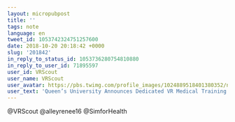 ```yaml
---
layout: micropubpost
title: ''
tags: note
language: en
tweet_id: 1053742324751257600
date: 2018-10-20 20:18:42 +0000
slug: '201842'
in_reply_to_status_id: 1053736280754810880
in_reply_to_user_id: 71895597
user_id: VRScout
user_name: VRScout
user_avatar: https://pbs.twimg.com/profile_images/1024889518401380352/nFFy08cE.jpg
user_text: 'Queen’s University Announces Dedicated VR Medical Training Center via <a href="/alleyrenee16" class="twitter-atreply pretty-link js-nav" dir="ltr" data-mentioned-user-id="2304087002"><s>@</s><b>alleyrenee16</b></a> <a href="https://t.co/6KLb868c26" rel="nofollow noopener" dir="ltr" data-expanded-url="https://vrscout.com/news/queens-university-vr-training/" class="twitter-timeline-link" target="_blank" title="https://vrscout.com/news/queens-university-vr-training/"><span class="tco-ellipsis"></span><span class="invisible">https://</span><span class="js-display-url">vrscout.com/news/queens-un</span><span class="invisible">iversity-vr-training/</span><span class="tco-ellipsis"><span class="invisible"> </span>…</span></a><a href="https://t.co/7delHjJ8tD" class="twitter-timeline-link u-hidden" data-pre-embedded="true" dir="ltr">pic.twitter.com/7delHjJ8tD</a>'
---
```

@VRScout @alleyrenee16 @SimforHealth

